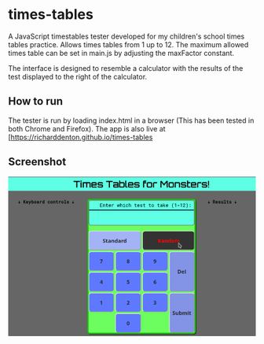 # times-tables

A JavaScript timestables tester developed for my children's school times tables practice. Allows 
times tables from 1 up to 12. The maximum allowed times table can be set in main.js by adjusting the maxFactor constant.

The interface is designed to resemble a calculator with the results of the test displayed to the right of the calculator.

## How to run
The tester is run by loading index.html in a browser (This has been tested in both Chrome and Firefox). The
app is also live at [https://richarddenton.github.io/times-tables

## Screenshot
![times-tables screenshot](screenshot.png)
